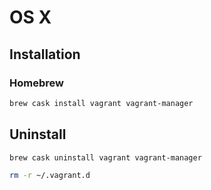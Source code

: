 # OS X

## Installation

### Homebrew

```sh
brew cask install vagrant vagrant-manager
```

## Uninstall

```sh
brew cask uninstall vagrant vagrant-manager
```

```sh
rm -r ~/.vagrant.d
```
